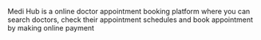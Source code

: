 Medi Hub is a online doctor appointment booking platform where you can search doctors, check their appointment schedules and book appointment by making online payment
